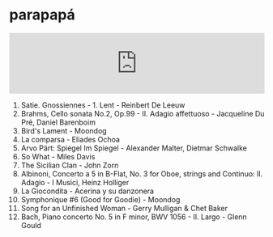 # parapapá

<iframe width="100%" height="120" src="https://www.mixcloud.com/widget/iframe/?hide_cover=1&feed=%2Fovisnigra%2Fparapapa%2F" frameborder="0" ></iframe>

1. Satie. Gnossiennes - 1. Lent - Reinbert De Leeuw
2. Brahms, Cello sonata No.2, Op.99 - II. Adagio affettuoso - Jacqueline Du Pré, Daniel Barenboim
3. Bird's Lament - Moondog
4. La comparsa - Eliades Ochoa
5. Arvo Pärt: Spiegel Im Spiegel - Alexander Malter, Dietmar Schwalke
6. So What - Miles Davis
7. The Sicilian Clan - John Zorn
8. Albinoni, Concerto a 5 in B-Flat, No. 3 for Oboe, strings and Continuo: II. Adagio - I Musici, Heinz Holliger
9. La Giocondita - Acerina y su danzonera
10. Symphonique #6 (Good for Goodie) - Moondog
11. Song for an Unfinished Woman - Gerry Mulligan & Chet Baker
12. Bach, Piano concerto No. 5 in F minor, BWV 1056 - II. Largo - Glenn Gould   